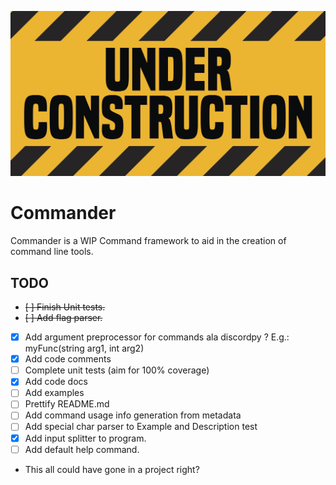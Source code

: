 ![construction image](./assets/construction.jpeg)

# Commander
Commander is a WIP Command framework to aid in the creation of command line tools.

## TODO
- ~~[ ] Finish Unit tests.~~
- ~~[ ] Add flag parser.~~
- [x] Add argument preprocessor for commands ala discordpy ?
      E.g.: myFunc(string arg1, int arg2)
- [x] Add code comments
- [ ] Complete unit tests (aim for 100% coverage)
- [x] Add code docs
- [ ] Add examples
- [ ] Prettify README.md
- [ ] Add command usage info generation from metadata
- [ ] Add special char parser to Example and Description test
- [x] Add input splitter to program.
- [ ] Add default help command.
- This all could have gone in a project right?